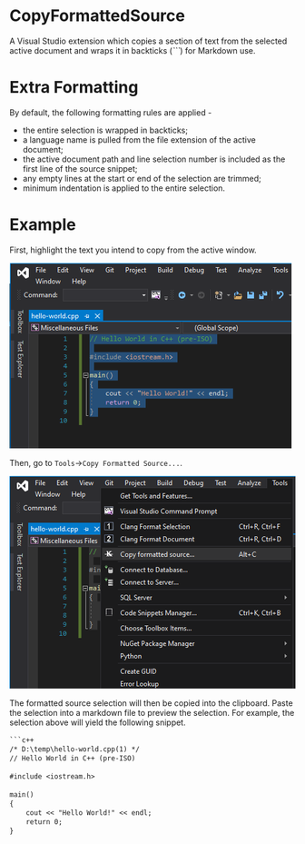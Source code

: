 # CopyFormattedSource
A Visual Studio extension which copies a section of text from the selected active document and wraps it in backticks (*```*) for Markdown use.

# Extra Formatting
By default, the following formatting rules are applied -
- the entire selection is wrapped in backticks;
- a language name is pulled from the file extension of the active document;
- the active document path and line selection number is included as the first line of the source snippet;
- any empty lines at the start or end of the selection are trimmed;
- minimum indentation is applied to the entire selection.

# Example
First, highlight the text you intend to copy from the active window.

![](images/usage-1.png)

Then, go to `Tools`->`Copy Formatted Source...`.

![](images/usage-2.png)

The formatted source selection will then be copied into the clipboard. Paste the selection into a markdown file to preview the selection. For example, the selection above will yield the following snippet.

```
```c++
/* D:\temp\hello-world.cpp(1) */
// Hello World in C++ (pre-ISO)

#include <iostream.h>

main()
{
    cout << "Hello World!" << endl;
    return 0;
}
```
